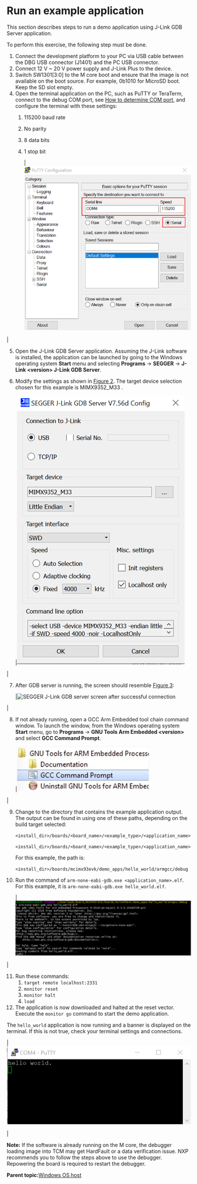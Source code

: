# Run an example application

This section describes steps to run a demo application using J-Link GDB Server application.

To perform this exercise, the following step must be done.

1.  Connect the development platform to your PC via USB cable between the DBG USB connector \(J1401\) and the PC USB connector.
2.  Connect 12 V ~ 20 V power supply and J-Link Plus to the device.
3.  Switch SW1301\[3:0\] to the M core boot and ensure that the image is not available on the boot source. For example, 0b1010 for MicroSD boot. Keep the SD slot empty.
4.  Open the terminal application on the PC, such as PuTTY or TeraTerm, connect to the debug COM port, see [How to determine COM port](how_to_determine_com_port.md#), and configure the terminal with these settings:
    1.  115200 baud rate
    2.  No parity
    3.  8 data bits
    4.  1 stop bit

        |![](../images/terminal_putty_configurations.png "Terminal (PuTTY) configurations")

|

5.  Open the J-Link GDB Server application. Assuming the J-Link software is installed, the application can be launched by going to the Windows operating system **Start** menu and selecting **Programs** -\> **SEGGER** -\> **J-Link <version\> J-Link GDB Server**.
6.  Modify the settings as shown in [Figure 2](run_an_example_application_003.md#SEGGGERJKLINKCONFIG). The target device selection chosen for this example is MIMX9352\_M33 .

    |![](../images/segger_j-link_gdb_server_configuration_imx8mp.png "SEGGER J-Link GDB server configuration")

|

7.  After GDB server is running, the screen should resemble [Figure 3](run_an_example_application_003.md#SEGGGERJKLINKSUCCESS):

    |![](../images/segger_jlink_gdb_server_screen_after_successful_co.png "SEGGER J-Link GDB server screen after successful
											connection")

|

8.  If not already running, open a GCC Arm Embedded tool chain command window. To launch the window, from the Windows operating system **Start** menu, go to **Programs** -\> **GNU Tools Arm Embedded <version\>** and select **GCC Command Prompt**.

    |![](../images/launch_command_prompt_20.jpg "Launch command prompt")

|

9.  Change to the directory that contains the example application output. The output can be found in using one of these paths, depending on the build target selected:

    ```
    <install_dir>/boards/<board_name>/<example_type>/<application_name>/armgcc/debug
    ```

    ```
    <install_dir>/boards/<board_name>/<example_type>/<application_name>/armgcc/release
    ```

    For this example, the path is:

    ```
    <install_dir>/boards/mcimx93evk/demo_apps/hello_world/armgcc/debug
    ```

10. Run the command of `arm-none-eabi-gdb.exe <application_name>.elf`. For this example, it is `arm-none-eabi-gdb.exe hello_world.elf`.

    |![](../images/run_arm-none-eabi-gdb_imx8mp.png "Run arm-none-eabi-gdb")

|

11. Run these commands:
    1.  `target remote localhost:2331`
    2.  `monitor reset`
    3.  `monitor halt`
    4.  `load`
12. The application is now downloaded and halted at the reset vector. Execute the `monitor go` command to start the demo application.

The `hello_world` application is now running and a banner is displayed on the terminal. If this is not true, check your terminal settings and connections.

|![](../images/text_display_hello_world_demo.png "Text display of the hello_world demo")

|

**Note:** If the software is already running on the M core, the debugger loading image into TCM may get HardFault or a data verification issue. NXP recommends you to follow the steps above to use the debugger. Repowering the board is required to restart the debugger.

**Parent topic:**[Windows OS host](../topics/windows_os_host.md)

